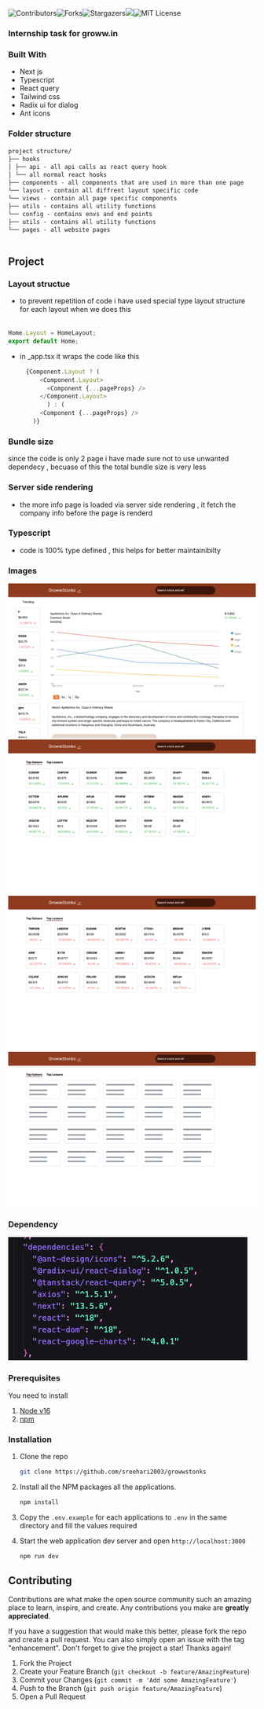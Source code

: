 ![Contributors](https://img.shields.io/github/contributors/sreehari2003/Buzznet.svg?style=for-the-badge)![Forks](https://img.shields.io/github/forks/sreehari2003/growwstonks.svg?style=for-the-badge)![Stargazers](https://img.shields.io/github/stars/sreehari2003/growwstonks.svg?style=for-the-badge)![](https://img.shields.io/github/issues/sreehari2003/growwstonks.svg?style=for-the-badge)![MIT License](https://img.shields.io/github/license/sreehari2003/growwstonks.svg?style=for-the-badge)

### Internship task for groww.in

### Built With

- Next js
- Typescript
- React query
- Tailwind css
- Radix ui for dialog
- Ant icons
### Folder structure

```
project structure/
├── hooks
│ ├── api - all api calls as react query hook
│ └── all normal react hooks
├── components - all components that are used in more than one page
└── layout - contain all diffrent layout specific code
└── views - contain all page specific components
├── utils - contains all utility functions
└── config - contains envs and end points
├── utils - contains all utility functions
└── pages - all website pages


```

## Project


### Layout structue

 - to prevent repetition of code i have used special type layout structure for each layout when we does this

  ```js
     
Home.Layout = HomeLayout;
export default Home;

  ```

-  in _app.tsx it wraps the code like this

 ```js
      {Component.Layout ? (
          <Component.Layout>
            <Component {...pageProps} />
          </Component.Layout>
            ) : (
          <Component {...pageProps} />
        )}


```

### Bundle size

since the code is only 2 page i have made sure not to use unwanted dependecy , becuase of this the total bundle size is very less

### Server side rendering

- the more info page is loaded via server side rendering , it fetch the company info before the  page is renderd

### Typescript
- code is 100% type defined , this helps for better maintainibilty



### Images

<img src="./public//assets/stock.png"/>
<img src="./public//assets/gain.png"/>
<img src="./public//assets/loosers.png"/>
<img src="./public//assets/load.png"/>







### Dependency

<img src="./public//assets/deps.png"/>





### Prerequisites

You need to install

1. [Node v16](https://nodejs.org/en/)
2. [npm](https://pnpm.io/)

### Installation

1. Clone the repo

   ```sh
   git clone https://github.com/sreehari2003/growwstonks
   ```

2. Install all the NPM packages all the applications.

   ```sh
   npm install
   ```

3. Copy the `.env.example` for each applications to `.env` in the same directory and fill the values required

4. Start the web application dev server and open `http://localhost:3000`

   ```sh
   npm run dev
   ```


## Contributing

Contributions are what make the open source community such an amazing place to learn, inspire, and create. Any contributions you make are **greatly appreciated**.

If you have a suggestion that would make this better, please fork the repo and create a pull request. You can also simply open an issue with the tag "enhancement". Don't forget to give the project a star! Thanks again!

1. Fork the Project
2. Create your Feature Branch (`git checkout -b feature/AmazingFeature`)
3. Commit your Changes (`git commit -m 'Add some AmazingFeature'`)
4. Push to the Branch (`git push origin feature/AmazingFeature`)
5. Open a Pull Request
